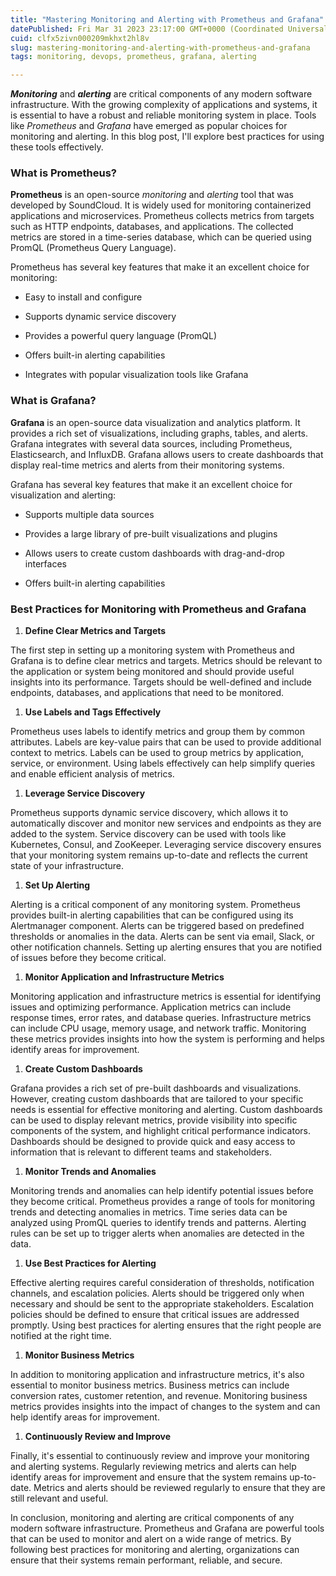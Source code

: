 ```yaml
---
title: "Mastering Monitoring and Alerting with Prometheus and Grafana"
datePublished: Fri Mar 31 2023 23:17:00 GMT+0000 (Coordinated Universal Time)
cuid: clfx5zivn000209mkhxt2hl8v
slug: mastering-monitoring-and-alerting-with-prometheus-and-grafana
tags: monitoring, devops, prometheus, grafana, alerting

---
```


***Monitoring*** and ***alerting*** are critical components of any modern software infrastructure. With the growing complexity of applications and systems, it is essential to have a robust and reliable monitoring system in place. Tools like *Prometheus* and *Grafana* have emerged as popular choices for monitoring and alerting. In this blog post, I'll explore best practices for using these tools effectively.

### **What is Prometheus?**

**Prometheus** is an open-source *monitoring* and *alerting* tool that was developed by SoundCloud. It is widely used for monitoring containerized applications and microservices. Prometheus collects metrics from targets such as HTTP endpoints, databases, and applications. The collected metrics are stored in a time-series database, which can be queried using PromQL (Prometheus Query Language).

Prometheus has several key features that make it an excellent choice for monitoring:

* Easy to install and configure
    
* Supports dynamic service discovery
    
* Provides a powerful query language (PromQL)
    
* Offers built-in alerting capabilities
    
* Integrates with popular visualization tools like Grafana
    

### **What is Grafana?**

**Grafana** is an open-source data visualization and analytics platform. It provides a rich set of visualizations, including graphs, tables, and alerts. Grafana integrates with several data sources, including Prometheus, Elasticsearch, and InfluxDB. Grafana allows users to create dashboards that display real-time metrics and alerts from their monitoring systems.

Grafana has several key features that make it an excellent choice for visualization and alerting:

* Supports multiple data sources
    
* Provides a large library of pre-built visualizations and plugins
    
* Allows users to create custom dashboards with drag-and-drop interfaces
    
* Offers built-in alerting capabilities
    

### **Best Practices for Monitoring with Prometheus and Grafana**

1. **Define Clear Metrics and Targets**
    

The first step in setting up a monitoring system with Prometheus and Grafana is to define clear metrics and targets. Metrics should be relevant to the application or system being monitored and should provide useful insights into its performance. Targets should be well-defined and include endpoints, databases, and applications that need to be monitored.

1. **Use Labels and Tags Effectively**
    

Prometheus uses labels to identify metrics and group them by common attributes. Labels are key-value pairs that can be used to provide additional context to metrics. Labels can be used to group metrics by application, service, or environment. Using labels effectively can help simplify queries and enable efficient analysis of metrics.

1. **Leverage Service Discovery**
    

Prometheus supports dynamic service discovery, which allows it to automatically discover and monitor new services and endpoints as they are added to the system. Service discovery can be used with tools like Kubernetes, Consul, and ZooKeeper. Leveraging service discovery ensures that your monitoring system remains up-to-date and reflects the current state of your infrastructure.

1. **Set Up Alerting**
    

Alerting is a critical component of any monitoring system. Prometheus provides built-in alerting capabilities that can be configured using its Alertmanager component. Alerts can be triggered based on predefined thresholds or anomalies in the data. Alerts can be sent via email, Slack, or other notification channels. Setting up alerting ensures that you are notified of issues before they become critical.

1. **Monitor Application and Infrastructure Metrics**
    

Monitoring application and infrastructure metrics is essential for identifying issues and optimizing performance. Application metrics can include response times, error rates, and database queries. Infrastructure metrics can include CPU usage, memory usage, and network traffic. Monitoring these metrics provides insights into how the system is performing and helps identify areas for improvement.

1. **Create Custom Dashboards**
    

Grafana provides a rich set of pre-built dashboards and visualizations. However, creating custom dashboards that are tailored to your specific needs is essential for effective monitoring and alerting. Custom dashboards can be used to display relevant metrics, provide visibility into specific components of the system, and highlight critical performance indicators. Dashboards should be designed to provide quick and easy access to information that is relevant to different teams and stakeholders.

1. **Monitor Trends and Anomalies**
    

Monitoring trends and anomalies can help identify potential issues before they become critical. Prometheus provides a range of tools for monitoring trends and detecting anomalies in metrics. Time series data can be analyzed using PromQL queries to identify trends and patterns. Alerting rules can be set up to trigger alerts when anomalies are detected in the data.

1. **Use Best Practices for Alerting**
    

Effective alerting requires careful consideration of thresholds, notification channels, and escalation policies. Alerts should be triggered only when necessary and should be sent to the appropriate stakeholders. Escalation policies should be defined to ensure that critical issues are addressed promptly. Using best practices for alerting ensures that the right people are notified at the right time.

1. **Monitor Business Metrics**
    

In addition to monitoring application and infrastructure metrics, it's also essential to monitor business metrics. Business metrics can include conversion rates, customer retention, and revenue. Monitoring business metrics provides insights into the impact of changes to the system and can help identify areas for improvement.

1. **Continuously Review and Improve**
    

Finally, it's essential to continuously review and improve your monitoring and alerting systems. Regularly reviewing metrics and alerts can help identify areas for improvement and ensure that the system remains up-to-date. Metrics and alerts should be reviewed regularly to ensure that they are still relevant and useful.

In conclusion, monitoring and alerting are critical components of any modern software infrastructure. Prometheus and Grafana are powerful tools that can be used to monitor and alert on a wide range of metrics. By following best practices for monitoring and alerting, organizations can ensure that their systems remain performant, reliable, and secure.